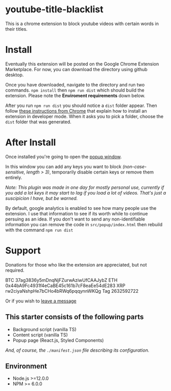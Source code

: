 # youtube-title-blacklist

This is a chrome extension to block youtube videos with certain words in their titles.

# Install

Eventually this extension will be posted on the Google Chrome Extension Marketplace. For now, you can download the directory using github desktop.

Once you have downloaded, navigate to the directory and run two commands. `npm install` then `npm run dist` which should build the extension. Please note the **Enviroment requirements** down below.

After you run `npm run dist` you should notice a `dist` folder appear. Then follow [these instructions from Chrome](https://i.imgur.com/Zk01d2j.png) that explain how to install an extension in developer mode. When it asks you to pick a folder, choose the `dist` folder that was generated.

# After Install

Once installed you're going to open the [popup window](https://i.imgur.com/WdxKyc6.png).

In this window you can add any keys you want to block _(non-case-sensitive, length > 3)_, temporarily disable certain keys or remove them entirely.

_Note: This plugin was made in one day for mostly personal use, currently if you add a lot keys it may start to lag if you load a lot of videos. That's just a suscipicion I have, but be warned._

By default, google analytics is enabled to see how many people use the extension. I use that information to see if its worth while to continue persuing as an idea. If you don't want to send any non-identifiable information you can remove the code in `src/popup/index.html` then rebuild with the command `npm run dist`

# Support

Donations for those who like the extension are appreciated, but not required.

BTC 37ag3836y5mDnqNjFZurwAziwUfCAAJybZ
ETH 0x44bA9Fc4931f4eCaBE45c161b7cF8eaEe54dE283
XRP rw2ciyaNshpHe7bCHo4bRWq6pqqynnWKQg Tag 2632592722

Or if you wish to [leave a message](https://streamlabs.com/creativebuilds/tip)

## This starter consists of the following parts

- Background script (vanilla TS)
- Content script (vanilla TS)
- Popup page (React.js, Styled Components)

_And, of course, the `./manifest.json` file describing its configuration._

## Environment

- Node.js >=12.0.0
- NPM >= 6.0.0
